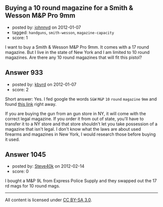 ## Buying a 10 round magazine for a Smith & Wesson M&P Pro 9mm

- posted by: [johnnyd](https://stackexchange.com/users/-1/351-johnnyd) on 2012-01-07
- tagged: `handguns`, `smith-wesson`, `magazine-capacity`
- score: 1

I want to buy a Smith & Wesson M&P Pro 9mm. It comes with a 17 round magazine. But I live in the state of New York and I am limited to 10 round magazines. Are there any 10 round magazines that will fit this pistol?




## Answer 933

- posted by: [kbyrd](https://stackexchange.com/users/-1/37-kbyrd) on 2012-01-07
- score: 2

<p>Short answer: Yes. I fed google the words <code>S&amp;W</code> <code>M&amp;P</code> <code>10</code> <code>round</code> <code>magazine</code> <code>9mm</code> and found <a href="http://www.midwayusa.com/product/162724/smith-and-wesson-magazine-s-and-w-m-and-p-compact-9mm-luger-10-round-with-finger-rest-steel-blue" rel="nofollow">this link</a> right away.</p>

<p>If you are buying the gun from an gun store in NY, it will come with the correct legal magazine. If you order it from out of state, you'll have to transfer it to a NY store and that store shouldn't let you take possession of a magazine that isn't legal. I don't know what the laws are about used firearms and magazines in New York, I would research those before buying it used.</p>



## Answer 1045

- posted by: [Steve40k](https://stackexchange.com/users/-1/439-steve40k) on 2012-02-14
- score: 0

I bought a M&P 9L from Express Police Supply and they swapped out the 17 rd mags for 10 round mags. 



---

All content is licensed under [CC BY-SA 3.0](https://creativecommons.org/licenses/by-sa/3.0/).
